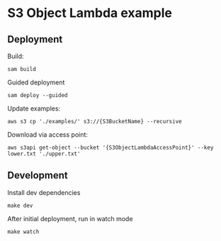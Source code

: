 # S3 Object Lambda example

## Deployment 

Build:

```script
sam build
```

Guided deployment

```script
sam deploy --guided
```

Update examples:

```script
aws s3 cp './examples/' s3://{S3BucketName} --recursive
```

Download via access point:

```script
aws s3api get-object --bucket '{S3ObjectLambdaAccessPoint}' --key lower.txt './upper.txt'
```

## Development

Install dev dependencies

```script
make dev
```

After initial deployment, run in watch mode

```script
make watch
```
